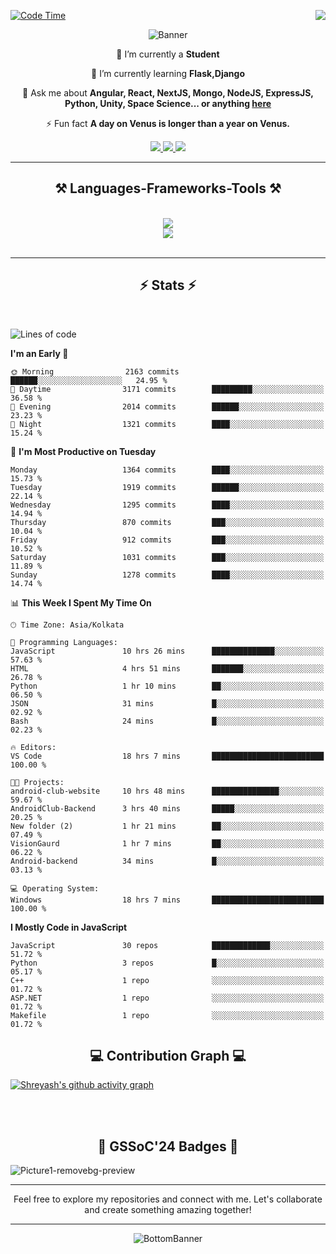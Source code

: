 <div>
 
<img align="right" src="https://visitor-badge.laobi.icu/badge?page_id=shreyash3087.shreyash3087" />

 [![Code Time](https://wakatime.com/badge/user/cd5f70df-e644-46f4-a03b-e1ce78615131.svg)](https://wakatime.com/@cd5f70df-e644-46f4-a03b-e1ce78615131)
 
</div>


<div align="center">
 
![Banner](https://github.com/user-attachments/assets/fe33d289-b057-4d85-ad76-3103802aa9e1)

</div>


<div align="center">
 
 🔭 I’m currently a **Student** 
 
 🌱 I’m currently learning **Flask,Django**

💬 Ask me about **Angular, React, NextJS, Mongo, NodeJS, ExpressJS, Python, Unity, Space Science... or anything [here](https://github.com/shreyash3087/shreyash3087/issues)**

⚡ Fun fact **A day on Venus is longer than a year on Venus.**

</div>
 
<div align="center"> 
  <a href="mailto:shreyash3087@gmail.com">
    <img src="https://img.shields.io/badge/Gmail-333333?style=for-the-badge&logo=gmail&logoColor=red" />
  </a>
  <a href="https://www.linkedin.com/in/shreyash-srivastava-1a1161280" target="_blank">
    <img src="https://img.shields.io/badge/LinkedIn-0077B5?style=for-the-badge&logo=linkedin&logoColor=white" target="_blank" />
  </a>
  <a href="https://github.com/shreyash3087" target="_blank">
     <img src="https://img.shields.io/badge/Github-FF5722?style=for-the-badge&logo=github&logoColor=white" target="_blank" />
  </a>
</div>
<hr/>
 
<h2 align="center">⚒️ Languages-Frameworks-Tools ⚒️</h2>
<br/>
<div align="center">
    <img src="https://skillicons.dev/icons?i=react,bootstrap,html,css,vscode,github,figma,cpp,vercel,netlify" /><br>
    <img src="https://skillicons.dev/icons?i=tailwind,git,nodejs,python,javascript,typescript,express,firebase,mongodb,nextjs,unity,azure,blender" /><br>
</div>

<br/>
<hr/>

<h2 align="center">⚡ Stats ⚡</h2>

<br>
<div>
 
 
<!--START_SECTION:waka-->
![Lines of code](https://img.shields.io/badge/From%20Hello%20World%20I%27ve%20Written-5.2%20million%20lines%20of%20code-blue)

**I'm an Early 🐤** 

```text
🌞 Morning                2163 commits        ██████░░░░░░░░░░░░░░░░░░░   24.95 % 
🌆 Daytime                3171 commits        █████████░░░░░░░░░░░░░░░░   36.58 % 
🌃 Evening                2014 commits        ██████░░░░░░░░░░░░░░░░░░░   23.23 % 
🌙 Night                  1321 commits        ████░░░░░░░░░░░░░░░░░░░░░   15.24 % 
```
📅 **I'm Most Productive on Tuesday** 

```text
Monday                   1364 commits        ████░░░░░░░░░░░░░░░░░░░░░   15.73 % 
Tuesday                  1919 commits        ██████░░░░░░░░░░░░░░░░░░░   22.14 % 
Wednesday                1295 commits        ████░░░░░░░░░░░░░░░░░░░░░   14.94 % 
Thursday                 870 commits         ███░░░░░░░░░░░░░░░░░░░░░░   10.04 % 
Friday                   912 commits         ███░░░░░░░░░░░░░░░░░░░░░░   10.52 % 
Saturday                 1031 commits        ███░░░░░░░░░░░░░░░░░░░░░░   11.89 % 
Sunday                   1278 commits        ████░░░░░░░░░░░░░░░░░░░░░   14.74 % 
```


📊 **This Week I Spent My Time On** 

```text
🕑︎ Time Zone: Asia/Kolkata

💬 Programming Languages: 
JavaScript               10 hrs 26 mins      ██████████████░░░░░░░░░░░   57.63 % 
HTML                     4 hrs 51 mins       ███████░░░░░░░░░░░░░░░░░░   26.78 % 
Python                   1 hr 10 mins        ██░░░░░░░░░░░░░░░░░░░░░░░   06.50 % 
JSON                     31 mins             █░░░░░░░░░░░░░░░░░░░░░░░░   02.92 % 
Bash                     24 mins             █░░░░░░░░░░░░░░░░░░░░░░░░   02.23 % 

🔥 Editors: 
VS Code                  18 hrs 7 mins       █████████████████████████   100.00 % 

🐱‍💻 Projects: 
android-club-website     10 hrs 48 mins      ███████████████░░░░░░░░░░   59.67 % 
AndroidClub-Backend      3 hrs 40 mins       █████░░░░░░░░░░░░░░░░░░░░   20.25 % 
New folder (2)           1 hr 21 mins        ██░░░░░░░░░░░░░░░░░░░░░░░   07.49 % 
VisionGaurd              1 hr 7 mins         ██░░░░░░░░░░░░░░░░░░░░░░░   06.22 % 
Android-backend          34 mins             █░░░░░░░░░░░░░░░░░░░░░░░░   03.13 % 

💻 Operating System: 
Windows                  18 hrs 7 mins       █████████████████████████   100.00 % 
```

**I Mostly Code in JavaScript** 

```text
JavaScript               30 repos            █████████████░░░░░░░░░░░░   51.72 % 
Python                   3 repos             █░░░░░░░░░░░░░░░░░░░░░░░░   05.17 % 
C++                      1 repo              ░░░░░░░░░░░░░░░░░░░░░░░░░   01.72 % 
ASP.NET                  1 repo              ░░░░░░░░░░░░░░░░░░░░░░░░░   01.72 % 
Makefile                 1 repo              ░░░░░░░░░░░░░░░░░░░░░░░░░   01.72 % 
```




<!--END_SECTION:waka-->

</div>

<div>
  <div align="center" ><h2 align="center">💻 Contribution Graph 💻</h2></div>
 
  [![Shreyash's github activity graph](https://github-readme-activity-graph.vercel.app/graph?username=shreyash3087&hide_border=true&theme=github)](https://github.com/ashutosh00710/github-readme-activity-graph)
 
</div>

<br/><br/>

<h2 align="center">🔰 GSSoC'24 Badges 🔰</h2>

![Picture1-removebg-preview](https://github.com/user-attachments/assets/4ece96a5-043a-44df-b51b-40738d3603ff)

<div align="center"> 
  <hr/>
  Feel free to explore my repositories and connect with me. Let's collaborate and create something amazing together!
  <hr/>
</div>

<div align="center">
 
![BottomBanner](https://github.com/user-attachments/assets/7afe064f-9b9f-401d-bec1-35c8625bb3dc)

</div>

